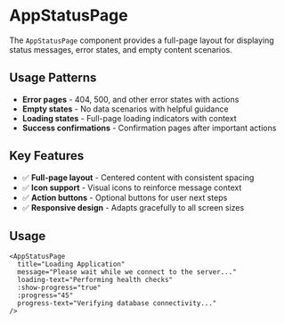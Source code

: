 # AppStatusPage

The `AppStatusPage` component provides a full-page layout for displaying status messages, error states, and empty content scenarios.

## Usage Patterns

- **Error pages** - 404, 500, and other error states with actions
- **Empty states** - No data scenarios with helpful guidance
- **Loading states** - Full-page loading indicators with context
- **Success confirmations** - Confirmation pages after important actions

## Key Features

- ✅ **Full-page layout** - Centered content with consistent spacing
- ✅ **Icon support** - Visual icons to reinforce message context
- ✅ **Action buttons** - Optional buttons for user next steps
- ✅ **Responsive design** - Adapts gracefully to all screen sizes


## Usage

```vue
<AppStatusPage
  title="Loading Application"
  message="Please wait while we connect to the server..."
  loading-text="Performing health checks"
  :show-progress="true"
  :progress="45"
  progress-text="Verifying database connectivity..."
/>
```
